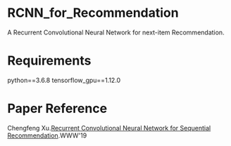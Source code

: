 # RCNN_for_Recommendation
A Recurrent Convolutional Neural Network for next-item Recommendation.
# Requirements
python==3.6.8
tensorflow_gpu==1.12.0
# Paper Reference
Chengfeng Xu.[Recurrent Convolutional Neural Network for Sequential Recommendation](https://doi.org/10.1145/3308558.3313408).WWW'19
